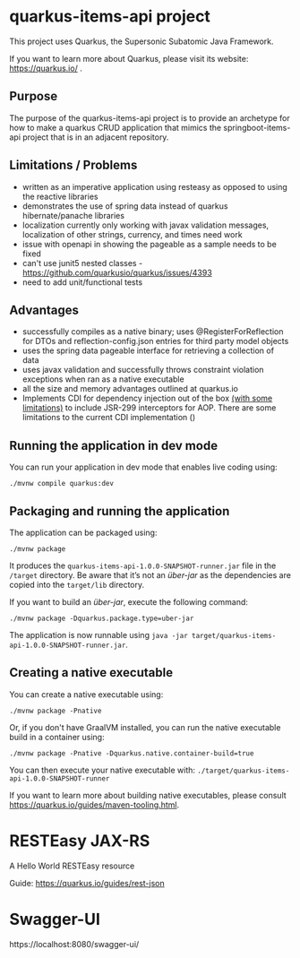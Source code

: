# quarkus-items-api project

This project uses Quarkus, the Supersonic Subatomic Java Framework.

If you want to learn more about Quarkus, please visit its website: https://quarkus.io/ .

## Purpose

The purpose of the quarkus-items-api project is to provide an archetype for how to make a quarkus CRUD application that mimics the springboot-items-api project that is in an adjacent repository.

## Limitations / Problems

- written as an imperative application using resteasy as opposed to using the reactive libraries
- demonstrates the use of spring data instead of quarkus hibernate/panache libraries
- localization currently only working with javax validation messages, localization of other strings, currency, and times need work
- issue with openapi in showing the pageable as a sample needs to be fixed
- can't use junit5 nested classes - https://github.com/quarkusio/quarkus/issues/4393
- need to add unit/functional tests

## Advantages
- successfully compiles as a native binary; uses @RegisterForReflection for DTOs and reflection-config.json entries for third party model objects
- uses the spring data pageable interface for retrieving a collection of data
- uses javax validation and successfully throws constraint violation exceptions when ran as a native executable
- all the size and memory advantages outlined at quarkus.io
- Implements CDI for dependency injection out of the box [(with some limitations)](https://quarkus.io/guides/cdi-reference#limitations) to include JSR-299 interceptors for AOP.  There are some limitations to the current CDI implementation ()

## Running the application in dev mode

You can run your application in dev mode that enables live coding using:
```shell script
./mvnw compile quarkus:dev
```

## Packaging and running the application

The application can be packaged using:
```shell script
./mvnw package
```
It produces the `quarkus-items-api-1.0.0-SNAPSHOT-runner.jar` file in the `/target` directory.
Be aware that it’s not an _über-jar_ as the dependencies are copied into the `target/lib` directory.

If you want to build an _über-jar_, execute the following command:
```shell script
./mvnw package -Dquarkus.package.type=uber-jar
```

The application is now runnable using `java -jar target/quarkus-items-api-1.0.0-SNAPSHOT-runner.jar`.

## Creating a native executable

You can create a native executable using: 
```shell script
./mvnw package -Pnative
```

Or, if you don't have GraalVM installed, you can run the native executable build in a container using: 
```shell script
./mvnw package -Pnative -Dquarkus.native.container-build=true
```

You can then execute your native executable with: `./target/quarkus-items-api-1.0.0-SNAPSHOT-runner`

If you want to learn more about building native executables, please consult https://quarkus.io/guides/maven-tooling.html.

# RESTEasy JAX-RS

<p>A Hello World RESTEasy resource</p>

Guide: https://quarkus.io/guides/rest-json

# Swagger-UI

https://localhost:8080/swagger-ui/
